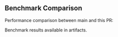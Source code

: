 ## Benchmark Comparison
Performance comparison between main and this PR:

Benchmark results available in artifacts.
